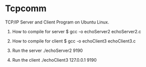 # Tcpcomm
TCP/IP Server and Client Program on Ubuntu Linux.

1. How to compile for server
  $ gcc -o echoServer2 echoServer2.c
  
2. How to compile for client
  $ gcc -o echoClient3 echoClient3.c
  
3. Run the server ./echoServer2 9190

4. Run the client ./echoClient3 127.0.0.1 9190

